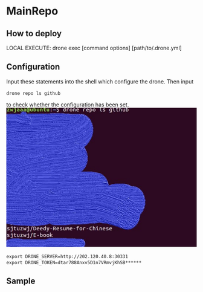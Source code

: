# MainRepo
## How to deploy
LOCAL EXECUTE:
drone exec [command options] [path/to/.drone.yml]
## Configuration
Input these statements into the shell which configure the drone.
Then input 
```
drone repo ls github
```
to check whether the configuration has been set.
![](/pic/ls.jpg "ls sample")

```
export DRONE_SERVER=http://202.120.40.8:30331
export DRONE_TOKEN=dtar788Anxv5D1n7VRmvjKhSB******
```
## Sample
